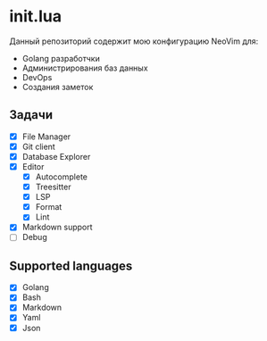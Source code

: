# init.lua

Данный репозиторий содержит мою конфигурацию NeoVim для:

- Golang разработчки
- Администрирования баз данных
- DevOps
- Создания заметок

## Задачи

- [X] File Manager
- [X] Git client
- [X] Database Explorer
- [X] Editor
  - [X] Autocomplete
  - [X] Treesitter
  - [X] LSP
  - [X] Format
  - [X] Lint
- [X] Markdown support
- [ ] Debug

## Supported languages

- [X] Golang
- [X] Bash
- [X] Markdown
- [X] Yaml
- [X] Json
